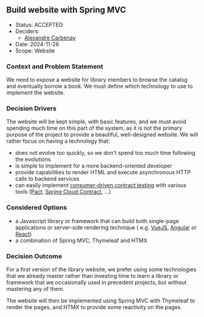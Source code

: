 ## Build website with Spring MVC

* Status: ACCEPTED
* Deciders:
    * [Alexandre Carbenay](mailto:acarbenay@adhuc.fr)
* Date: 2024-11-26
* Scope: Website

### Context and Problem Statement

We need to expose a website for library members to browse the catalog and eventually borrow a book. We must define which
technology to use to implement the website.

### Decision Drivers

The website will be kept simple, with basic features, and we must avoid spending much time on this part of the system,
as it is not the primary purpose of the project to provide a beautiful, well-designed website. We will rather focus on
having a technology that:

* does not evolve too quickly, so we don't spend too much time following the evolutions
* is simple to implement for a more backend-oriented developer
* provide capabilities to render HTML and execute asynchronous HTTP calls to backend services
* can easily implement [consumer-driven contract testing](https://martinfowler.com/articles/consumerDrivenContracts.html)
  with various tools ([Pact](https://docs.pact.io/),
  [Spring Cloud Contract](https://docs.spring.io/spring-cloud-contract/reference/index.html), ...)

### Considered Options

* a Javascript library or framework that can build both single-page applications or server-side rendering technique (
  e.g. [VueJS](https://vuejs.org), [Angular](https://angular.dev/) or [React](https://react.dev/))
* a combination of Spring MVC, Thymeleaf and HTMX

### Decision Outcome

For a first version of the library website, we prefer using some technologies that we already master rather than
investing time to learn a library or framework that we occasionally used in precedent projects, but without mastering
any of them.

The website will then be implemented using Spring MVC with Thymeleaf to render the pages, and HTMX to provide some
reactivity on the pages.
